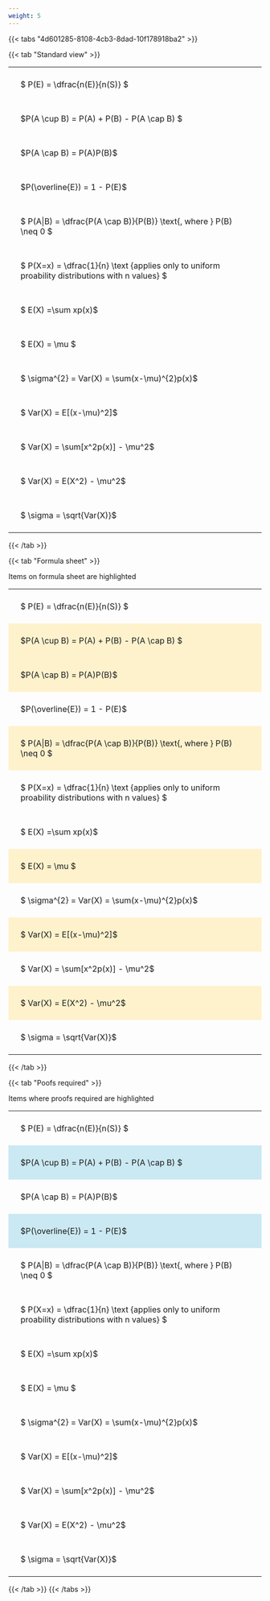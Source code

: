 ```yaml
---
weight: 5
---
```


{{< tabs "4d601285-8108-4cb3-8dad-10f178918ba2" >}}

{{< tab "Standard view" >}}

<style type="text/css">
#T_48926 th.col_heading {
  text-align: left;
  font-size: 1em;
}
#T_48926 td {
  text-align: left;
  font-size: 1em;
  padding: 1.5em;
}
</style>
<table id="T_48926">
  <thead>
  </thead>
  <tbody>
    <tr>
      <td id="T_48926_row0_col0" class="data row0 col0" >$ P(E) = \dfrac{n(E)}{n(S)} $</td>
    </tr>
    <tr>
      <td id="T_48926_row1_col0" class="data row1 col0" >$P(A \cup B) = P(A) + P(B) - P(A \cap B) $</td>
    </tr>
    <tr>
      <td id="T_48926_row2_col0" class="data row2 col0" >$P(A \cap B)  = P(A)P(B)$</td>
    </tr>
    <tr>
      <td id="T_48926_row3_col0" class="data row3 col0" >$P(\overline{E}) = 1 - P(E)$</td>
    </tr>
    <tr>
      <td id="T_48926_row4_col0" class="data row4 col0" >$ P(A|B) = \dfrac{P(A \cap B)}{P(B)} \text{, where } P(B) \neq 0 $</td>
    </tr>
    <tr>
      <td id="T_48926_row5_col0" class="data row5 col0" >$ P(X=x) =  \dfrac{1}{n} 
\text {applies only to uniform proability distributions with n values} $</td>
    </tr>
    <tr>
      <td id="T_48926_row6_col0" class="data row6 col0" >$ E(X) =\sum xp(x)$</td>
    </tr>
    <tr>
      <td id="T_48926_row7_col0" class="data row7 col0" >$ E(X) = \mu $</td>
    </tr>
    <tr>
      <td id="T_48926_row8_col0" class="data row8 col0" >$ \sigma^{2} = Var(X) = \sum(x-\mu)^{2}p(x)$</td>
    </tr>
    <tr>
      <td id="T_48926_row9_col0" class="data row9 col0" >$ Var(X) = E[(x-\mu)^2]$</td>
    </tr>
    <tr>
      <td id="T_48926_row10_col0" class="data row10 col0" >$ Var(X) = \sum[x^2p(x)] - \mu^2$</td>
    </tr>
    <tr>
      <td id="T_48926_row11_col0" class="data row11 col0" >$ Var(X) = E(X^2) - \mu^2$</td>
    </tr>
    <tr>
      <td id="T_48926_row12_col0" class="data row12 col0" >$ \sigma = \sqrt{Var(X)}$</td>
    </tr>
  </tbody>
</table>
{{< /tab >}}

{{< tab "Formula sheet" >}}

Items on formula sheet are highlighted 
<br>
<style type="text/css">
#T_9608b th.col_heading {
  text-align: left;
  font-size: 1em;
}
#T_9608b td {
  text-align: left;
  font-size: 1em;
  padding: 1.5em;
}
#T_9608b_row0_col0, #T_9608b_row3_col0, #T_9608b_row5_col0, #T_9608b_row6_col0, #T_9608b_row8_col0, #T_9608b_row10_col0, #T_9608b_row12_col0 {
  background-color: rgba(0,0,0,0);
}
#T_9608b_row1_col0, #T_9608b_row2_col0, #T_9608b_row4_col0, #T_9608b_row7_col0, #T_9608b_row9_col0, #T_9608b_row11_col0 {
  background-color: rgba(255,194,10, 0.2);
}
</style>
<table id="T_9608b">
  <thead>
  </thead>
  <tbody>
    <tr>
      <td id="T_9608b_row0_col0" class="data row0 col0" >$ P(E) = \dfrac{n(E)}{n(S)} $</td>
    </tr>
    <tr>
      <td id="T_9608b_row1_col0" class="data row1 col0" >$P(A \cup B) = P(A) + P(B) - P(A \cap B) $</td>
    </tr>
    <tr>
      <td id="T_9608b_row2_col0" class="data row2 col0" >$P(A \cap B)  = P(A)P(B)$</td>
    </tr>
    <tr>
      <td id="T_9608b_row3_col0" class="data row3 col0" >$P(\overline{E}) = 1 - P(E)$</td>
    </tr>
    <tr>
      <td id="T_9608b_row4_col0" class="data row4 col0" >$ P(A|B) = \dfrac{P(A \cap B)}{P(B)} \text{, where } P(B) \neq 0 $</td>
    </tr>
    <tr>
      <td id="T_9608b_row5_col0" class="data row5 col0" >$ P(X=x) =  \dfrac{1}{n} 
\text {applies only to uniform proability distributions with n values} $</td>
    </tr>
    <tr>
      <td id="T_9608b_row6_col0" class="data row6 col0" >$ E(X) =\sum xp(x)$</td>
    </tr>
    <tr>
      <td id="T_9608b_row7_col0" class="data row7 col0" >$ E(X) = \mu $</td>
    </tr>
    <tr>
      <td id="T_9608b_row8_col0" class="data row8 col0" >$ \sigma^{2} = Var(X) = \sum(x-\mu)^{2}p(x)$</td>
    </tr>
    <tr>
      <td id="T_9608b_row9_col0" class="data row9 col0" >$ Var(X) = E[(x-\mu)^2]$</td>
    </tr>
    <tr>
      <td id="T_9608b_row10_col0" class="data row10 col0" >$ Var(X) = \sum[x^2p(x)] - \mu^2$</td>
    </tr>
    <tr>
      <td id="T_9608b_row11_col0" class="data row11 col0" >$ Var(X) = E(X^2) - \mu^2$</td>
    </tr>
    <tr>
      <td id="T_9608b_row12_col0" class="data row12 col0" >$ \sigma = \sqrt{Var(X)}$</td>
    </tr>
  </tbody>
</table>
{{< /tab >}}

{{< tab "Poofs required" >}}

Items where proofs required are highlighted 
<br>
<style type="text/css">
#T_b0a30 th.col_heading {
  text-align: left;
  font-size: 1em;
}
#T_b0a30 td {
  text-align: left;
  font-size: 1em;
  padding: 1.5em;
}
#T_b0a30_row0_col0, #T_b0a30_row2_col0, #T_b0a30_row4_col0, #T_b0a30_row5_col0, #T_b0a30_row6_col0, #T_b0a30_row7_col0, #T_b0a30_row8_col0, #T_b0a30_row9_col0, #T_b0a30_row10_col0, #T_b0a30_row11_col0, #T_b0a30_row12_col0 {
  background-color: rgba(0,0,0,0);
}
#T_b0a30_row1_col0, #T_b0a30_row3_col0 {
  background-color: rgba(0,150,200, 0.2);
}
</style>
<table id="T_b0a30">
  <thead>
  </thead>
  <tbody>
    <tr>
      <td id="T_b0a30_row0_col0" class="data row0 col0" >$ P(E) = \dfrac{n(E)}{n(S)} $</td>
    </tr>
    <tr>
      <td id="T_b0a30_row1_col0" class="data row1 col0" >$P(A \cup B) = P(A) + P(B) - P(A \cap B) $</td>
    </tr>
    <tr>
      <td id="T_b0a30_row2_col0" class="data row2 col0" >$P(A \cap B)  = P(A)P(B)$</td>
    </tr>
    <tr>
      <td id="T_b0a30_row3_col0" class="data row3 col0" >$P(\overline{E}) = 1 - P(E)$</td>
    </tr>
    <tr>
      <td id="T_b0a30_row4_col0" class="data row4 col0" >$ P(A|B) = \dfrac{P(A \cap B)}{P(B)} \text{, where } P(B) \neq 0 $</td>
    </tr>
    <tr>
      <td id="T_b0a30_row5_col0" class="data row5 col0" >$ P(X=x) =  \dfrac{1}{n} 
\text {applies only to uniform proability distributions with n values} $</td>
    </tr>
    <tr>
      <td id="T_b0a30_row6_col0" class="data row6 col0" >$ E(X) =\sum xp(x)$</td>
    </tr>
    <tr>
      <td id="T_b0a30_row7_col0" class="data row7 col0" >$ E(X) = \mu $</td>
    </tr>
    <tr>
      <td id="T_b0a30_row8_col0" class="data row8 col0" >$ \sigma^{2} = Var(X) = \sum(x-\mu)^{2}p(x)$</td>
    </tr>
    <tr>
      <td id="T_b0a30_row9_col0" class="data row9 col0" >$ Var(X) = E[(x-\mu)^2]$</td>
    </tr>
    <tr>
      <td id="T_b0a30_row10_col0" class="data row10 col0" >$ Var(X) = \sum[x^2p(x)] - \mu^2$</td>
    </tr>
    <tr>
      <td id="T_b0a30_row11_col0" class="data row11 col0" >$ Var(X) = E(X^2) - \mu^2$</td>
    </tr>
    <tr>
      <td id="T_b0a30_row12_col0" class="data row12 col0" >$ \sigma = \sqrt{Var(X)}$</td>
    </tr>
  </tbody>
</table>
{{< /tab >}}
{{< /tabs >}}